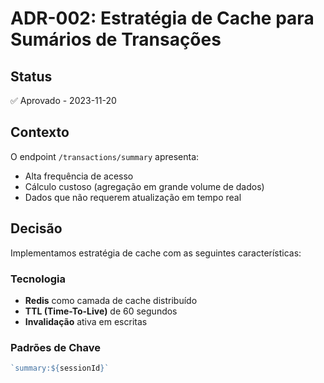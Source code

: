 # ADR-002: Estratégia de Cache para Sumários de Transações

## Status
✅ Aprovado - 2023-11-20

## Contexto
O endpoint `/transactions/summary` apresenta:
- Alta frequência de acesso
- Cálculo custoso (agregação em grande volume de dados)
- Dados que não requerem atualização em tempo real

## Decisão
Implementamos estratégia de cache com as seguintes características:

### Tecnologia
- **Redis** como camada de cache distribuído
- **TTL (Time-To-Live)** de 60 segundos
- **Invalidação** ativa em escritas

### Padrões de Chave
```typescript
`summary:${sessionId}`